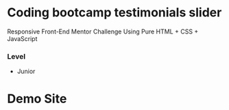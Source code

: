 # Coding bootcamp testimonials slider

Responsive Front-End Mentor Challenge Using Pure HTML + CSS + JavaScript

### Level

- Junior

# Demo Site
